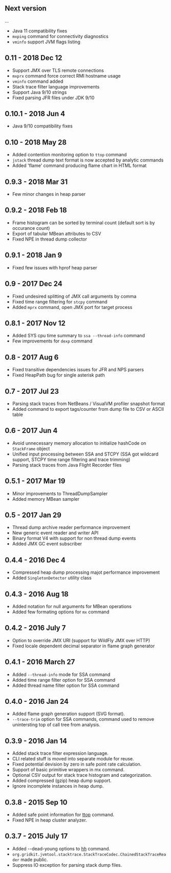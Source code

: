 Next version
----
...
- Java 11 compatibility fixes
- `mxping` command for connectivity diagnostics
- `vminfo` support JVM flags listing

0.11 - 2018 Dec 12
----
- Support JMX over TLS remote connections
- `mxprx` command force correct RMI hostname usage
- `vminfo` command added
- Stack trace filter language improvements
- Support Java 9/10 strings
- Fixed parsing JFR files under JDK 9/10

0.10.1 - 2018 Jun 4
----
- Java 9/10 compatibility fixes

0.10 - 2018 May 28
----
- Added contention monitoring option to `ttop` command
- `jstack` thread dump text format is now accepted by analytic commands
- Added 'flame' command producing flame chart in HTML format

0.9.3 - 2018 Mar 31
----
- Few minor changes in heap parser

0.9.2 - 2018 Feb 18
----
- Frame histogram can be sorted by terminal count (default sort is by occurance count)
- Export of tabular MBean attributes to CSV
- Fixed NPE in thread dump collector

0.9.1 - 2018 Jan 9
----
- Fixed few issues with hprof heap parser

0.9 - 2017 Dec 24
----
- Fixed undesired splitting of JMX call arguments by comma
- Fixed time range filtering for `stcpy` command
- Added `mprx` command, open JMX port for target process

0.8.1 - 2017 Nov 12
----
- Added SYS cpu time summary to `ssa --thread-info` command
- Few improvements for `dexp` command

0.8 - 2017 Aug 6
----
- Fixed transitive dependencies issues for JFR and NPS parsers
- Fixed HeapPath bug for single asterisk path

0.7 - 2017 Jul 23
----
- Parsing stack traces from NetBeans / VisualVM profiler snapshot format
- Added command to export tags/counter from dump file to CSV or ASCII table

0.6 - 2017 Jun 4
----
- Avoid unnecessary memory allocation to initialize hashCode on `StackFrame` object
- Unified input processing between SSA and STCPY (SSA got wildcard support, STCPY time range filtering and trace trimming)
- Parsing stack traces from Java Flight Recorder files

0.5.1 - 2017 Mar 19
---
- Minor improvements to ThreadDumpSampler
- Added memory MBean sampler

0.5 - 2017 Jan 29
----
- Thread dump archive reader performance improvement
- New generic event reader and writer API
- Binary format V4 with support for non thread dump events
- Added JMX GC event subscriber

0.4.4 - 2016 Dec 4
----
- Compressed heap dump processing majot performance improvement
- Added `SingletonDetector` utility class

0.4.3 - 2016 Aug 18
----
- Added notation for null arguments for MBean operations
- Added few formating options for `mx` command

0.4.2 - 2016 July 7
----
- Option to override JMX URI (support for WildFly JMX over HTTP)
- Fixed locale dependent decimal separator in flame graph generator

0.4.1 - 2016 March 27
----
- Added `--thread-info` mode for SSA command
- Added time range filter option for SSA command
- Added thread name filter option for SSA command

0.4.0 - 2016 Jan 24
----
- Added flame graph generation support (SVG format).
- `--trace-trim` option for SSA commands, command used 
to remove unintersting top of call tree from analysis.

0.3.9 - 2016 Jan 14
----
- Added stack trace filter expression language.
- CLI related stuff is moved into separate module for reuse.
- Fixed potential devision by zero in safe point rate calculation.
- Support of basic primitive wrappers in mx command.
- Optional CSV output for stack trace histogram and categorization.
- Added compressed (gzip) heap dump support.
- Ignore incomplete instances in heap dump.

0.3.8 - 2015 Sep 10
----
- Added safe point information for [ttop] command.
- Fixed NPE in heap cluster analyzer.

0.3.7 - 2015 July 17
----
- Added --dead-young options to [hh] command.
- `org.gridkit.jvmtool.stacktrace.StackTraceCodec.ChainedStackTraceReader` made public.
- Suppress IO exception for parsing stack dump files.

 [hh]: sjk-core/COMMANDS.md#hh-command
 [ttop]: sjk-core/COMMANDS.md#ttop-command